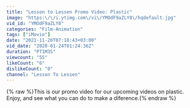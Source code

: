 ```yaml
---
title: "Lesson to Lessen Promo Video: Plastic"
image: "https:\/\/i.ytimg.com\/vi\/YMOdF9aZLY8\/hqdefault.jpg"
vid_id: "YMOdF9aZLY8"
categories: "Film-Animation"
tags: ["iMovie"]
date: "2021-11-20T07:18:43+03:00"
vid_date: "2020-01-24T01:24:36Z"
duration: "PT1M3S"
viewcount: "55"
likeCount: "6"
dislikeCount: "0"
channel: "Lesson To Lessen"
---
```

{% raw %}This is our promo video for our upcoming videos on plastic. Enjoy, and see what you can do to make a diference.{% endraw %}

